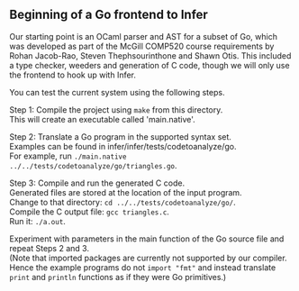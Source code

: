 ## Beginning of a Go frontend to Infer

Our starting point is an OCaml parser and AST for a subset of Go, which was developed as part of the
McGill COMP520 course requirements by Rohan Jacob-Rao, Steven Thephsourinthone and Shawn Otis.
This included a type checker, weeders and generation of C code, though we will only use the frontend
to hook up with Infer.

You can test the current system using the following steps.

Step 1: Compile the project using `make` from this directory.  
This will create an executable called 'main.native'.

Step 2: Translate a Go program in the supported syntax set.  
Examples can be found in infer/infer/tests/codetoanalyze/go.  
For example, run `./main.native ../../tests/codetoanalyze/go/triangles.go`.

Step 3: Compile and run the generated C code.  
Generated files are stored at the location of the input program.  
Change to that directory: `cd ../../tests/codetoanalyze/go/`.  
Compile the C output file: `gcc triangles.c`.  
Run it: `./a.out`.

Experiment with parameters in the main function of the Go source file and repeat Steps 2 and 3.  
(Note that imported packages are currently not supported by our compiler. Hence the example programs
do not `import "fmt"` and instead translate `print` and `println` functions as if they were Go primitives.)
